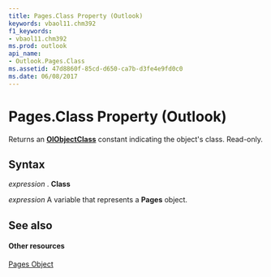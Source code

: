 ```yaml
---
title: Pages.Class Property (Outlook)
keywords: vbaol11.chm392
f1_keywords:
- vbaol11.chm392
ms.prod: outlook
api_name:
- Outlook.Pages.Class
ms.assetid: 47d8860f-85cd-d650-ca7b-d3fe4e9fd0c0
ms.date: 06/08/2017
---
```



# Pages.Class Property (Outlook)

Returns an **[OlObjectClass](olobjectclass-enumeration-outlook.md)** constant indicating the object's class. Read-only.


## Syntax

 _expression_ . **Class**

 _expression_ A variable that represents a **Pages** object.


## See also


#### Other resources



[Pages Object](http://msdn.microsoft.com/library/20a5339d-1dc7-9b61-d725-d13db72c5f65%28Office.15%29.aspx)

